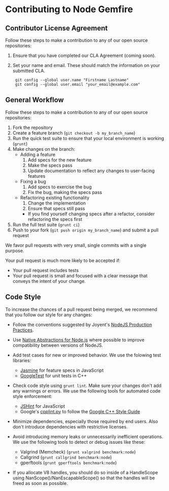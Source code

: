 # Contributing to Node Gemfire

## Contributor License Agreement

Follow these steps to make a contribution to any of our open source repositories:

1. Ensure that you have completed our CLA Agreement (coming soon).
1. Set your name and email. These should match the information on your submitted CLA.

        git config --global user.name "Firstname Lastname"
        git config --global user.email "your_email@example.com"

## General Workflow

Follow these steps to make a contribution to any of our open source repositories:

1. Fork the repository
1. Create a feature branch (`git checkout -b my_branch_name`)
1. Run the quick test suite to ensure that your local environment is working (`grunt`)
1. Make changes on the branch:
    * Adding a feature
      1. Add specs for the new feature
      1. Make the specs pass
      1. Update documentation to reflect any changes to user-facing features
    * Fixing a bug
      1. Add specs to exercise the bug
      1. Fix the bug, making the specs pass
    * Refactoring existing functionality
      1. Change the implementation
      1. Ensure that specs still pass
        * If you find yourself changing specs after a refactor, consider
          refactoring the specs first
1. Run the full test suite (`grunt ci`)
1. Push to your fork (`git push origin my_branch_name`) and submit a pull request

We favor pull requests with very small, single commits with a single purpose.

Your pull request is much more likely to be accepted if:

* Your pull request includes tests
* Your pull request is small and focused with a clear message that conveys the intent of your change.

## Code Style

To increase the chances of a pull request being merged, we recommend that you follow our style for any changes:

* Follow the conventions suggested by Joyent's [NodeJS Production Practices](https://www.joyent.com/developers/node/design).

* Use [Native Abstractions for Node.js](https://github.com/rvagg/nan) where possible to improve compatibility between versions of NodeJS.

* Add test cases for new or improved behavior. We use the folowing test libraries:
  * [Jasmine](https://github.com/pivotal/jasmine) for feature specs in JavaScript
  * [GoogleTest](https://code.google.com/p/googletest/) for unit tests in C++

* Check code style using `grunt lint`. Make sure your changes don't add any warnings or errors. We use the following tools for automated code style enforcement:
  * [JSHint](http://www.jshint.com/) for JavaScript
  * Google's [cpplint.py](http://google-styleguide.googlecode.com/svn/trunk/cpplint/cpplint.py) to follow the [Google C++ Style Guide](http://google-styleguide.googlecode.com/svn/trunk/cppguide.html)

* Minimize dependencies, especially those required by end users. Also don't introduce dependencies with restrictive licenses.

* Avoid introducing memory leaks or unnecessarily inefficient operations. We use the following tools to detect or debug issues like these:
  * Valgrind (Memcheck) (`grunt valgrind benchmark:node`) 
  * Callgrind (`grunt callgrind benchmark:node`)
  * gperftools (`grunt gperftools benchmark:node`)

* If you allocate V8 handles, you should do so inside of a HandleScope using NanScope()/NanEscapableScope() so that the handles will be freed as soon as possible.
